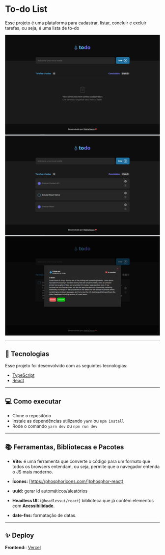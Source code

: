 # **To-do List**

Esse projeto é uma plataforma para cadastrar, listar, concluir e excluir tarefas, ou seja, é uma lista de to-do

![Initial](./docs/images/initial.png)
![To-do List](./docs/images/completed-tasks.png)
![See more Modal](./docs/images/modal-informations.png)

---

## 🚀 **Tecnologias**

Esse projeto foi desenvolvido com as seguintes tecnologias:

- [TypeScript](https://www.typescriptlang.org/)
- [React](https://reactjs.org)

---

## 💻 **Como executar**

- Clone o repositório
- Instale as dependências utilizando `yarn` ou `npm install`
- Rode o comando `yarn dev` ou `npm run dev`

---

## 📚 **Ferramentas, Bibliotecas e Pacotes**

- **Vite:** é uma ferramenta que converte o código para um formato que todos os browsers entendam, ou seja, permite que o navegador entenda o JS mais moderno.

- **Ícones:** [https://phosphoricons.com/](phosphor-react)

- **uuid:** gerar id automáticos/aleatórios

- **Headless UI:** (`@headlessui/react`) biblioteca que já contém elementos com **Acessibilidade**.

- **date-fns:** formatação de datas.

---

## ✨ **Deploy**

**Frontend:**: [Vercel](https://vercel.com/)
